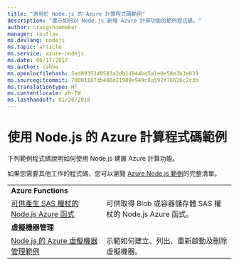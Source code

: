 ```yaml
---
title: "適用於 Node.js 的 Azure 計算程式碼範例"
description: "展示如何以 Node.js 新增 Azure 計算功能的範例程式碼。"
author: craigshoemaker
manager: routlaw
ms.devlang: nodejs
ms.topic: article
ms.service: azure-nodejs
ms.date: 06/17/2017
ms.author: cshoe
ms.openlocfilehash: 5ad0935349583a2db1d844bd5a1e0e58e3b3e039
ms.sourcegitcommit: 78001187db408d21909e949c8a592f76626c2c3b
ms.translationtype: HT
ms.contentlocale: zh-TW
ms.lasthandoff: 01/26/2018
---
```

# <a name="azure-compute-with-nodejs-code-samples"></a>使用 Node.js 的 Azure 計算程式碼範例

下列範例程式碼說明如何使用 Node.js 建置 Azure 計算功能。

如果您需要其他工作的程式碼，您可以瀏覽 [Azure Node.js 範例](https://azure.microsoft.com/resources/samples/?term=nodejs)的完整清單。

| | |
|---|---|
| **Azure Functions** ||
| [可供產生 SAS 權杖的 Node.js Azure 函式](https://azure.microsoft.com/resources/samples/functions-node-sas-token/) | 可供取得 Blob 或容器儲存體 SAS 權杖的 Node.js Azure 函式。 |
| **虛擬機器管理** ||
| [Node.js 的 Azure 虛擬機器管理範例](https://github.com/Azure-Samples/storage-blob-node-getting-started) | 示範如何建立、列出、重新啟動及刪除虛擬機器。 |
